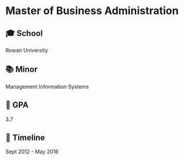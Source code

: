 # Master of Business Administration

## 🎓 School
Rowan University

## 📚 Minor
Management Information Systems

## 💯 GPA
3.7

## 📆 Timeline
Sept 2012 - May 2016


